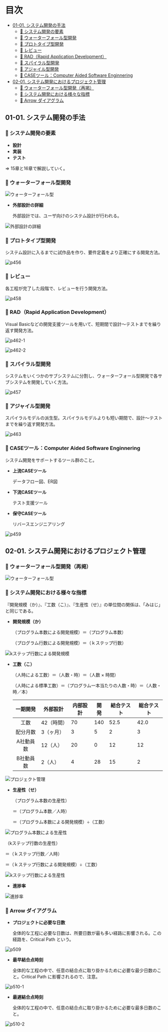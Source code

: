# 目次

<!-- TOC -->

- [01-01. システム開発の手法](#01-01-システム開発の手法)
    - [:pushpin: システム開発の要素](#pushpin-システム開発の要素)
    - [:pushpin: ウォーターフォール型開発](#pushpin-ウォーターフォール型開発)
    - [:pushpin: プロトタイプ型開発](#pushpin-プロトタイプ型開発)
    - [:pushpin: レビュー](#pushpin-レビュー)
    - [:pushpin: RAD（Rapid Application Development）](#pushpin-radrapid-application-development)
    - [:pushpin: スパイラル型開発](#pushpin-スパイラル型開発)
    - [:pushpin: アジャイル型開発](#pushpin-アジャイル型開発)
    - [:pushpin: CASEツール：Computer Aided Software Enginnering](#pushpin-caseツールcomputer-aided-software-enginnering)
- [02-01. システム開発におけるプロジェクト管理](#02-01-システム開発におけるプロジェクト管理)
    - [:pushpin: ウォーターフォール型開発（再掲）](#pushpin-ウォーターフォール型開発再掲)
    - [:pushpin: システム開発における様々な指標](#pushpin-システム開発における様々な指標)
    - [:pushpin: Arrow ダイアグラム](#pushpin-arrow-ダイアグラム)

<!-- /TOC -->
## 01-01. システム開発の手法

### :pushpin: システム開発の要素

- **設計**
- **実装**
- **テスト**

⇒ 15章と16章で解説していく。



### :pushpin: ウォーターフォール型開発

![ウォーターフォール型](https://raw.githubusercontent.com/Hiroki-IT/tech-notebook/master/markdown/image/ウォーターフォール型.png)

- **外部設計の詳細**

  外部設計では、ユーザ向けのシステム設計が行われる。

![外部設計の詳細](https://raw.githubusercontent.com/Hiroki-IT/tech-notebook/master/markdown/image/外部設計の詳細.png)



### :pushpin: プロトタイプ型開発

システム設計に入るまでに試作品を作り、要件定義をより正確にする開発方法。

![p456](https://raw.githubusercontent.com/Hiroki-IT/tech-notebook/master/markdown/image/p456.png)



### :pushpin: レビュー

各工程が完了した段階で、レビューを行う開発方法。

![p458](https://raw.githubusercontent.com/Hiroki-IT/tech-notebook/master/markdown/image/p458.png)



### :pushpin: RAD（Rapid Application Development）

Visual Basicなどの開発支援ツールを用いて、短期間で設計～テストまでを繰り返す開発方法。

![p462-1](https://raw.githubusercontent.com/Hiroki-IT/tech-notebook/master/markdown/image/p462-1.png)

![p462-2](https://raw.githubusercontent.com/Hiroki-IT/tech-notebook/master/markdown/image/p462-2.png)



### :pushpin: スパイラル型開発

システムをいくつかのサブシステムに分割し、ウォーターフォール型開発で各サブシステムを開発していく方法。

![p457](https://raw.githubusercontent.com/Hiroki-IT/tech-notebook/master/markdown/image/p457.png)



### :pushpin: アジャイル型開発

スパイラルモデルの派生型。スパイラルモデルよりも短い期間で、設計～テストまでを繰り返す開発方法。

![p463](https://raw.githubusercontent.com/Hiroki-IT/tech-notebook/master/markdown/image/p463.png)



### :pushpin: CASEツール：Computer Aided Software Enginnering

システム開発をサポートするツール群のこと。

- **上流CASEツール**

  データフロー図、ER図

- **下流CASEツール**

  テスト支援ツール

- **保守CASEツール**

  リバースエンジニアリング

![p459](https://raw.githubusercontent.com/Hiroki-IT/tech-notebook/master/markdown/image/p459.png)



## 02-01. システム開発におけるプロジェクト管理

### :pushpin: ウォーターフォール型開発（再掲）

![ウォーターフォール型](https://raw.githubusercontent.com/Hiroki-IT/tech-notebook/master/markdown/image/ウォーターフォール型.png)



### :pushpin: システム開発における様々な指標

『開発規模（か）』、『工数（こ）』、『生産性（せ）』の単位間の関係は、「みはじ」と同じである。

- **開発規模（か）**

  （プログラム本数による開発規模）＝（プログラム本数）

  （プログラム行数による開発規模）＝（ｋステップ行数）

![kステップ行数による開発規模](https://raw.githubusercontent.com/Hiroki-IT/tech-notebook/master/markdown/image/kステップ行数による開発規模.png)

- **工数（こ）**

  （人時による工数）＝（人数・時）＝（人数 × 時間）

  （人時による標準工数）＝（プログラム一本当たりの人数・時）＝（人数・時／本）

  | 一期開発  | 外部設計   | 内部設計 | 開発 | 結合テスト | 総合テスト |
  | :-------: | ---------- | -------- | ---- | ---------- | ---------- |
  |   工数    | 42（時間） | 70       | 140  | 52.5       | 42.0       |
  | 配分月数  | 3（ヶ月）  | 3        | 5    | 2          | 3          |
  | A社動員数 | 12（人）   | 20       | 0    | 12         | 12         |
  | B社動員数 | 2（人）    | 4        | 28   | 15         | 2          |

![プロジェクト管理](https://raw.githubusercontent.com/Hiroki-IT/tech-notebook/master/markdown/image/プロジェクト管理.png)

- **生産性（せ）**

  （プログラム本数の生産性）

  ＝（プログラム本数／人時）

  ＝（プログラム本数による開発規模）÷（工数）

![プログラム本数による生産性](https://raw.githubusercontent.com/Hiroki-IT/tech-notebook/master/markdown/image/プログラム本数による生産性.png)

  （kステップ行数の生産性）

＝（ｋステップ行数／人時）

＝（ｋステップ行数による開発規模）÷（工数）

![kステップ行数による生産性](https://raw.githubusercontent.com/Hiroki-IT/tech-notebook/master/markdown/image/kステップ行数による生産性.png)

- **進捗率**

![進捗率](https://raw.githubusercontent.com/Hiroki-IT/tech-notebook/master/markdown/image/進捗率.png)



### :pushpin: Arrow ダイアグラム

- **プロジェクトに必要な日数**

  全体的な工程に必要な日数は、所要日数が最も多い経路に影響される。この経路を、Critical Path という。

![p509](https://raw.githubusercontent.com/Hiroki-IT/tech-notebook/master/markdown/image/p509.jpg)

- **最早結合点時刻**

  全体的な工程の中で、任意の結合点に取り掛かるために必要な最少日数のこと。Critical Path に影響されるので、注意。

![p510-1](https://raw.githubusercontent.com/Hiroki-IT/tech-notebook/master/markdown/image/p510-1.jpg)

- **最遅結合点時刻**

  全体的な工程の中で、任意の結合点に取り掛かるために必要な最多日数のこと。

![p510-2](https://raw.githubusercontent.com/Hiroki-IT/tech-notebook/master/markdown/image/p510-2.jpg)
